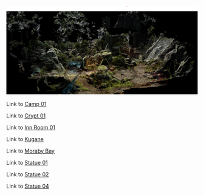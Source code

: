 ![Kugane thumbnail](images/camp01.png)

Link to [Camp 01](viewers/Camp%2001.html)

Link to [Crypt 01](viewers/Crypt%2001.html)

Link to [Inn Room 01](viewers/Inn%20Room%2001.html)

Link to [Kugane](viewers/Kugane%2001.html)

Link to [Moraby Bay](viewers/Moraby%20Bay%2001.html)

Link to [Statue 01](viewers/Statue%2001.html)

Link to [Statue 02](viewers/Statue%2002.html)

Link to [Statue 04](viewers/Statue%2004.html)